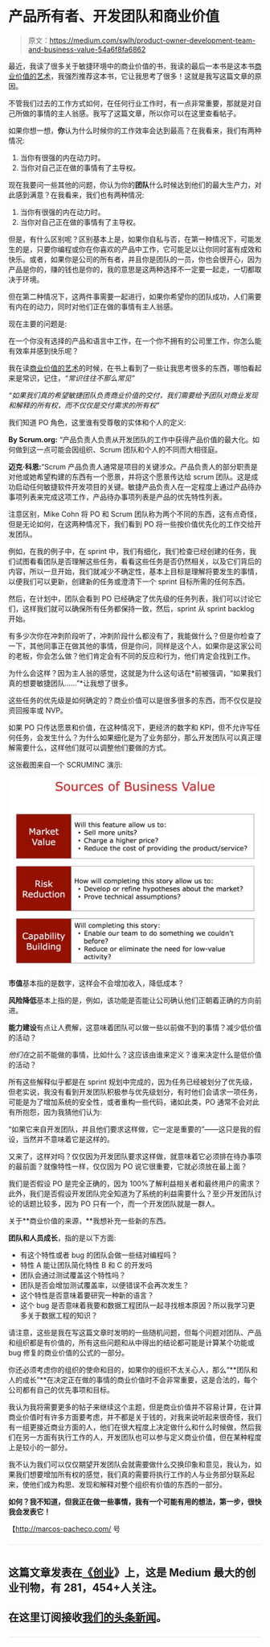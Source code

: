 # 产品所有者、开发团队和商业价值

> 原文：<https://medium.com/swlh/product-owner-development-team-and-business-value-54a6f8fa6862>

最近，我读了很多关于敏捷环境中的商业价值的书，我读的最后一本书是这本书[商业价值的艺术](https://www.amazon.com/Art-Business-Value-Mark-Schwartz/dp/1942788045/ref=sr_1_1?ie=UTF8&qid=1515149927&sr=8-1&keywords=The+Art+Of+Business+Value)，我强烈推荐这本书，它让我思考了很多！这就是我写这篇文章的原因。

不管我们过去的工作方式如何，在任何行业工作时，有一点非常重要，那就是对自己所做的事情的主人翁感。我写了这篇文章，所以你可以在这里查看帖子。

如果你想一想，**你**认为什么时候你的工作效率会达到最高？在我看来，我们有两种情况:

1.  当你有很强的内在动力时。
2.  当你对自己正在做的事情有了主导权。

现在我要问一些其他的问题，你认为你的**团队**什么时候达到他们的最大生产力，对此感到满意？在我看来，我们也有两种情况:

1.  当你有很强的内在动力时。
2.  当你对自己正在做的事情有了主导权。

但是，有什么区别呢？区别基本上是，如果你自私与否，在第一种情况下，可能发生的是，只要你编程或你在你喜欢的产品中工作，它可能足以让你同时富有成效和快乐。或者，如果你是公司的所有者，并且你是团队的一员，你也会很开心，因为产品是你的，赚的钱也是你的，我的意思是这两种选择不一定要一起走，一切都取决于环境。

但在第二种情况下，这两件事需要一起进行，如果你希望你的团队成功，人们需要有内在的动力，同时对他们正在做的事情有主人翁感。

现在主要的问题是:

在一个你没有选择的产品和语言中工作，在一个你不拥有的公司里工作，你怎么能有效率并感到快乐呢？

我在读[商业价值的艺术](https://www.amazon.com/Art-Business-Value-Mark-Schwartz/dp/1942788045/ref=sr_1_1?ie=UTF8&qid=1515149927&sr=8-1&keywords=The+Art+Of+Business+Value)的时候，在书上看到了一些让我思考很多的东西，哪怕看起来是常识，记住，*“常识往往不那么常见”*

*“如果我们真的希望敏捷团队负责商业价值的交付，我们需要给予团队对商业发现和解释的所有权，而不仅仅是交付需求的所有权”*

我们知道 PO 角色，这里谁有受尊敬的实体和个人的定义:

**By Scrum.org:** “产品负责人负责从开发团队的工作中获得产品价值的最大化。如何做到这一点可能会因组织、Scrum 团队和个人的不同而大相径庭。

**迈克·科恩:**“Scrum 产品负责人通常是项目的关键涉众。产品负责人的部分职责是对他或她希望构建的东西有一个愿景，并将这个愿景传达给 scrum 团队。这是成功启动任何敏捷软件开发项目的关键。敏捷产品负责人在一定程度上通过产品待办事项列表来完成这项工作，产品待办事项列表是产品的优先特性列表。

注意区别，Mike Cohn 将 PO 和 Scrum 团队称为两个不同的东西，这有点奇怪，但是无论如何，在这两种情况下，我们看到 PO 将一些按价值优先化的工作交给开发团队。

例如，在我的例子中，在 sprint 中，我们有细化，我们检查已经创建的任务，我们试图看看团队是否理解这些任务，看看这些任务是否仍然相关，以及它们背后的内容，所以一旦开始，我们就减少不确定性，基本上目标是理解将要发生的事情，以便我们可以更新，创建新的任务或澄清下一个 sprint 目标所需的任何东西。

然后，在计划中，团队会看到 PO 已经确定了优先级的任务列表，我们可以讨论它们，这样我们就可以确保所有任务都保持一致，然后，sprint 从 sprint backlog 开始。

有多少次你在冲刺阶段听了，冲刺阶段什么都没有了，我能做什么？但是你检查了一下，其他同事正在做其他的事情，但是你问，同样是这个人，如果你是这家公司的老板，你会怎么做？他们肯定会有不同的反应和行为，他们肯定会找到工作。

为什么会这样？因为主人翁的感觉，这就是为什么这句话在*前被强调，“如果我们真的想要敏捷团队……”*让我想了很多。

这些任务的优先级是如何确定的？商业价值可以是很多很多的东西，而不仅仅是投资回报率或 NVP。

如果 PO 只传达愿景和价值，在这种情况下，更经济的数字和 KPI，但不允许写任何任务，会发生什么？为什么如果细化是为了业务部分，那么开发团队可以真正理解需要什么，这样他们就可以调整他们要做的方式。

这张截图来自一个 SCRUMINC 演示:

![](img/d7253a4d14e2aa85361bd888fdd384f0.png)

**市值**基本指的是数字，这样会不会增加收入，降低成本？

**风险降低**基本上指的是，例如，该功能是否能让公司确认他们正朝着正确的方向前进。

**能力建设**有点让人费解，这意味着团队可以做一些以前做不到的事情？减少低价值的活动？

*他们在*之前不能做的事情，比如什么？这应该由谁来定义？谁来决定什么是低价值的活动？

所有这些解释似乎都是在 sprint 规划中完成的，因为任务已经被划分了优先级，但老实说，我没有看到开发团队积极参与优先级划分，有时他们会请求一项任务，可能是为了增加系统的安全性，或者重构一些代码，诸如此类，PO 通常不会对此有所抱怨，因为我猜他们认为:

“如果它来自开发团队，并且他们要求这样做，它一定是重要的”——这只是我的假设，当然并不意味着它是这样的。

又来了，这样对吗？仅仅因为开发团队要求这样做，就意味着它必须排在待办事项的最前面？就像特性一样，仅仅因为 PO 说它很重要，它就必须放在最上面？

我们是否假设 PO 是完全正确的，因为 100%了解利益相关者和最终用户的需求？此外，我们是否假设开发团队完全知道为了系统的利益需要什么？至少开发团队讨论的话题比较多，因为 PO 只有一个，而一个开发团队就是一群人。

关于**商业价值的来源，**我想补充一些新的东西。

**团队和人员成长**，指的是以下方面:

*   有这个特性或者 bug 的团队会做一些结对编程吗？
*   特性 A 能让团队简化特性 B 和 C 的开发吗
*   团队会通过测试覆盖这个特性吗？
*   团队是否会增加测试覆盖率，以便错误不会再次发生？
*   这个特性是否意味着要研究一种新的语言？
*   这个 bug 是否意味着我要和数据工程团队一起寻找根本原因？所以我学习更多关于数据工程的知识？

请注意，这些是我在写这篇文章时发明的一些随机问题，但每个问题对团队、产品和组织都是有价值的，所有这些问题和从中得出的结论都可能是计算某个功能或 bug 修复的商业价值的公式的一部分。

你还必须考虑你的组织的使命和目的，如果你的组织不太关心人，那么“**团队和人的成长”**在决定正在做的事情的商业价值时不会非常重要，这是合法的，每个公司都有自己的优先事项和目标。

我认为我将需要更多的帖子来继续这个主题，但是商业价值并不容易计算，在计算商业价值时有许多方面要考虑，并不都是关于钱的，对我来说听起来很奇怪，我们有一组更接近商业方面的人，他们在很大程度上决定做什么和什么时候做，然后我们在另一方面有执行工作的人，开发团队也可以参与定义商业价值，但在某种程度上是较小的一部分。

我不认为我们可以仅仅期望开发团队会就需要做什么交换印象和意见，我认为，如果我们想要增加所有权的感觉，我们真的需要将执行工作的人与业务部分联系起来，使他们成为构思、发现和解释对整个组织有价值的东西的一部分。

**如何？我不知道，但我正在做一些事情，我有一个可能有用的想法，第一步，很快我会发表它！**

【http://marcos-pacheco.com/ 号

![](img/731acf26f5d44fdc58d99a6388fe935d.png)

## 这篇文章发表在[《创业](https://medium.com/swlh)》上，这是 Medium 最大的创业刊物，有 281，454+人关注。

## 在这里订阅接收[我们的头条新闻](http://growthsupply.com/the-startup-newsletter/)。

![](img/731acf26f5d44fdc58d99a6388fe935d.png)